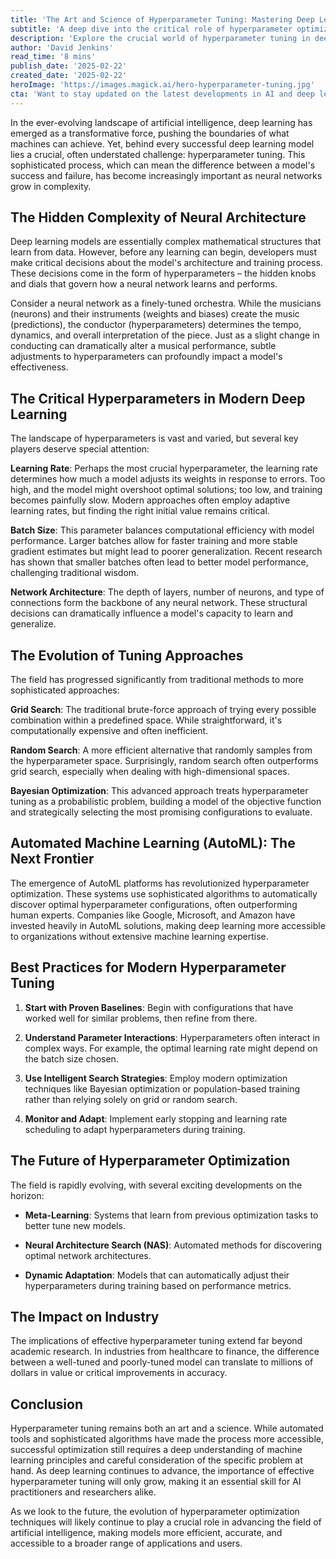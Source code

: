 ```yaml
---
title: 'The Art and Science of Hyperparameter Tuning: Mastering Deep Learning Optimization'
subtitle: 'A deep dive into the critical role of hyperparameter optimization in modern AI'
description: 'Explore the crucial world of hyperparameter tuning in deep learning, from fundamental concepts to cutting-edge optimization techniques. Learn how proper tuning can dramatically improve AI model performance and why it\'s becoming increasingly important in modern machine learning applications.'
author: 'David Jenkins'
read_time: '8 mins'
publish_date: '2025-02-22'
created_date: '2025-02-22'
heroImage: 'https://images.magick.ai/hero-hyperparameter-tuning.jpg'
cta: 'Want to stay updated on the latest developments in AI and deep learning optimization? Follow us on LinkedIn for expert insights, tutorials, and industry trends in hyperparameter tuning and machine learning.'
---
```


In the ever-evolving landscape of artificial intelligence, deep learning has emerged as a transformative force, pushing the boundaries of what machines can achieve. Yet, behind every successful deep learning model lies a crucial, often understated challenge: hyperparameter tuning. This sophisticated process, which can mean the difference between a model's success and failure, has become increasingly important as neural networks grow in complexity.

## The Hidden Complexity of Neural Architecture

Deep learning models are essentially complex mathematical structures that learn from data. However, before any learning can begin, developers must make critical decisions about the model's architecture and training process. These decisions come in the form of hyperparameters – the hidden knobs and dials that govern how a neural network learns and performs.

Consider a neural network as a finely-tuned orchestra. While the musicians (neurons) and their instruments (weights and biases) create the music (predictions), the conductor (hyperparameters) determines the tempo, dynamics, and overall interpretation of the piece. Just as a slight change in conducting can dramatically alter a musical performance, subtle adjustments to hyperparameters can profoundly impact a model's effectiveness.

## The Critical Hyperparameters in Modern Deep Learning

The landscape of hyperparameters is vast and varied, but several key players deserve special attention:

**Learning Rate**: Perhaps the most crucial hyperparameter, the learning rate determines how much a model adjusts its weights in response to errors. Too high, and the model might overshoot optimal solutions; too low, and training becomes painfully slow. Modern approaches often employ adaptive learning rates, but finding the right initial value remains critical.

**Batch Size**: This parameter balances computational efficiency with model performance. Larger batches allow for faster training and more stable gradient estimates but might lead to poorer generalization. Recent research has shown that smaller batches often lead to better model performance, challenging traditional wisdom.

**Network Architecture**: The depth of layers, number of neurons, and type of connections form the backbone of any neural network. These structural decisions can dramatically influence a model's capacity to learn and generalize.

## The Evolution of Tuning Approaches

The field has progressed significantly from traditional methods to more sophisticated approaches:

**Grid Search**: The traditional brute-force approach of trying every possible combination within a predefined space. While straightforward, it's computationally expensive and often inefficient.

**Random Search**: A more efficient alternative that randomly samples from the hyperparameter space. Surprisingly, random search often outperforms grid search, especially when dealing with high-dimensional spaces.

**Bayesian Optimization**: This advanced approach treats hyperparameter tuning as a probabilistic problem, building a model of the objective function and strategically selecting the most promising configurations to evaluate.

## Automated Machine Learning (AutoML): The Next Frontier

The emergence of AutoML platforms has revolutionized hyperparameter optimization. These systems use sophisticated algorithms to automatically discover optimal hyperparameter configurations, often outperforming human experts. Companies like Google, Microsoft, and Amazon have invested heavily in AutoML solutions, making deep learning more accessible to organizations without extensive machine learning expertise.

## Best Practices for Modern Hyperparameter Tuning

1. **Start with Proven Baselines**: Begin with configurations that have worked well for similar problems, then refine from there.

2. **Understand Parameter Interactions**: Hyperparameters often interact in complex ways. For example, the optimal learning rate might depend on the batch size chosen.

3. **Use Intelligent Search Strategies**: Employ modern optimization techniques like Bayesian optimization or population-based training rather than relying solely on grid or random search.

4. **Monitor and Adapt**: Implement early stopping and learning rate scheduling to adapt hyperparameters during training.

## The Future of Hyperparameter Optimization

The field is rapidly evolving, with several exciting developments on the horizon:

- **Meta-Learning**: Systems that learn from previous optimization tasks to better tune new models.

- **Neural Architecture Search (NAS)**: Automated methods for discovering optimal network architectures.

- **Dynamic Adaptation**: Models that can automatically adjust their hyperparameters during training based on performance metrics.

## The Impact on Industry

The implications of effective hyperparameter tuning extend far beyond academic research. In industries from healthcare to finance, the difference between a well-tuned and poorly-tuned model can translate to millions of dollars in value or critical improvements in accuracy.

## Conclusion

Hyperparameter tuning remains both an art and a science. While automated tools and sophisticated algorithms have made the process more accessible, successful optimization still requires a deep understanding of machine learning principles and careful consideration of the specific problem at hand. As deep learning continues to advance, the importance of effective hyperparameter tuning will only grow, making it an essential skill for AI practitioners and researchers alike.

As we look to the future, the evolution of hyperparameter optimization techniques will likely continue to play a crucial role in advancing the field of artificial intelligence, making models more efficient, accurate, and accessible to a broader range of applications and users.